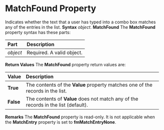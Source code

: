 
# MatchFound Property



Indicates whether the text that a user has typed into a combo box matches any of the entries in the list.
 **Syntax**
 _object_. **MatchFound**
The  **MatchFound** property syntax has these parts:


|**Part**|**Description**|
|:-----|:-----|
| _object_|Required. A valid object.|
 **Return Values**
The  **MatchFound** property return values are:


|**Value**|**Description**|
|:-----|:-----|
| **True**|The contents of the  **Value** property matches one of the records in the list.|
| **False**|The contents of  **Value** does not match any of the records in the list (default).|
 **Remarks**
The  **MatchFound** property is read-only. It is not applicable when the **MatchEntry** property is set to **fmMatchEntryNone**.
